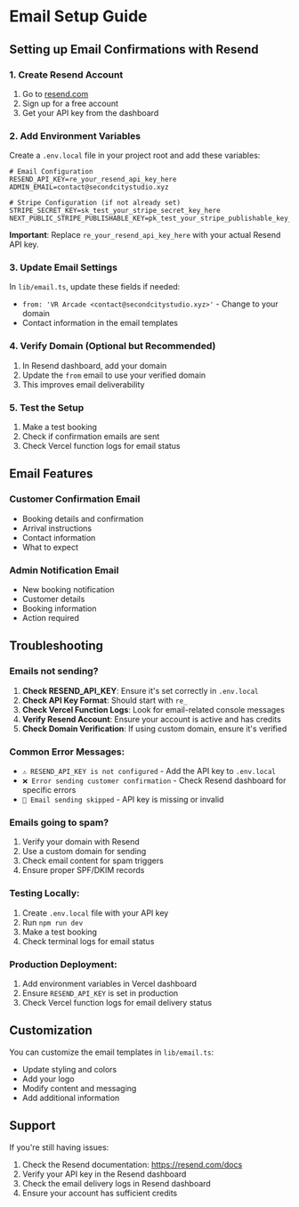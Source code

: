 # Email Setup Guide

## Setting up Email Confirmations with Resend

### 1. Create Resend Account
1. Go to [resend.com](https://resend.com)
2. Sign up for a free account
3. Get your API key from the dashboard

### 2. Add Environment Variables
Create a `.env.local` file in your project root and add these variables:

```env
# Email Configuration
RESEND_API_KEY=re_your_resend_api_key_here
ADMIN_EMAIL=contact@secondcitystudio.xyz

# Stripe Configuration (if not already set)
STRIPE_SECRET_KEY=sk_test_your_stripe_secret_key_here
NEXT_PUBLIC_STRIPE_PUBLISHABLE_KEY=pk_test_your_stripe_publishable_key_here
```

**Important**: Replace `re_your_resend_api_key_here` with your actual Resend API key.

### 3. Update Email Settings
In `lib/email.ts`, update these fields if needed:
- `from: 'VR Arcade <contact@secondcitystudio.xyz>'` - Change to your domain
- Contact information in the email templates

### 4. Verify Domain (Optional but Recommended)
1. In Resend dashboard, add your domain
2. Update the `from` email to use your verified domain
3. This improves email deliverability

### 5. Test the Setup
1. Make a test booking
2. Check if confirmation emails are sent
3. Check Vercel function logs for email status

## Email Features

### Customer Confirmation Email
- Booking details and confirmation
- Arrival instructions
- Contact information
- What to expect

### Admin Notification Email
- New booking notification
- Customer details
- Booking information
- Action required

## Troubleshooting

### Emails not sending?
1. **Check RESEND_API_KEY**: Ensure it's set correctly in `.env.local`
2. **Check API Key Format**: Should start with `re_`
3. **Check Vercel Function Logs**: Look for email-related console messages
4. **Verify Resend Account**: Ensure your account is active and has credits
5. **Check Domain Verification**: If using custom domain, ensure it's verified

### Common Error Messages:
- `⚠️ RESEND_API_KEY is not configured` - Add the API key to `.env.local`
- `❌ Error sending customer confirmation` - Check Resend dashboard for specific errors
- `📧 Email sending skipped` - API key is missing or invalid

### Emails going to spam?
1. Verify your domain with Resend
2. Use a custom domain for sending
3. Check email content for spam triggers
4. Ensure proper SPF/DKIM records

### Testing Locally:
1. Create `.env.local` file with your API key
2. Run `npm run dev`
3. Make a test booking
4. Check terminal logs for email status

### Production Deployment:
1. Add environment variables in Vercel dashboard
2. Ensure `RESEND_API_KEY` is set in production
3. Check Vercel function logs for email delivery status

## Customization

You can customize the email templates in `lib/email.ts`:
- Update styling and colors
- Add your logo
- Modify content and messaging
- Add additional information

## Support

If you're still having issues:
1. Check the Resend documentation: https://resend.com/docs
2. Verify your API key in the Resend dashboard
3. Check the email delivery logs in Resend dashboard
4. Ensure your account has sufficient credits 